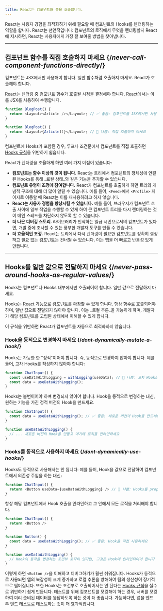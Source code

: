 ```yaml
---
title: React는 컴포넌트와 훅을 호출합니다.
---
```


<Intro>
React는 사용자 경험을 최적화하기 위해 필요할 때 컴포넌트와 Hooks를 렌더링하는 역할을 합니다. React는 선언적입니다: 컴포넌트의 로직에서 무엇을 렌더링할지 React에 지시하면, React는 사용자에게 가장 잘 보여줄 방법을 찾아냅니다.
</Intro>

<InlineToc />

---

## 컴포넌트 함수를 직접 호출하지 마세요 {/*never-call-component-functions-directly*/}
컴포넌트는 JSX에서만 사용해야 합니다. 일반 함수처럼 호출하지 마세요. React가 호출해야 합니다.

React는 [렌더링 중](/reference/rules/components-and-hooks-must-be-pure#how-does-react-run-your-code) 컴포넌트 함수가 호출될 시점을 결정해야 합니다. React에서는 이를 JSX를 사용하여 수행합니다.

```js {2}
function BlogPost() {
  return <Layout><Article /></Layout>; // ✅ 좋음: 컴포넌트를 JSX에서만 사용
}
```

```js {2}
function BlogPost() {
  return <Layout>{Article()}</Layout>; // 🔴 나쁨: 직접 호출하지 마세요
}
```

컴포넌트에 Hooks가 포함된 경우, 루프나 조건문에서 컴포넌트를 직접 호출하면 [Hooks 규칙](/reference/rules/rules-of-hooks)을 위반하기 쉽습니다.

React가 렌더링을 조율하게 하면 여러 가지 이점이 있습니다:

* **컴포넌트는 함수 이상의 것이 됩니다.** React는 트리에서 컴포넌트의 정체성에 연결된 Hooks를 통해 _로컬 상태_와 같은 기능을 추가할 수 있습니다.
* **컴포넌트 유형이 조정에 참여합니다.** React가 컴포넌트를 호출하게 하면 트리의 개념적 구조에 대해 더 많이 알릴 수 있습니다. 예를 들어, `<Feed>`에서 `<Profile>` 페이지로 이동할 때 React는 이를 재사용하려고 하지 않습니다.
* **React는 사용자 경험을 향상시킬 수 있습니다.** 예를 들어, 브라우저가 컴포넌트 호출 사이에 일부 작업을 수행할 수 있게 하여 큰 컴포넌트 트리를 다시 렌더링하는 것이 메인 스레드를 차단하지 않도록 할 수 있습니다.
* **더 나은 디버깅 스토리.** 라이브러리가 인식하는 일급 시민으로서의 컴포넌트가 있다면, 개발 중에 조사할 수 있는 풍부한 개발자 도구를 만들 수 있습니다.
* **더 효율적인 조정.** React는 트리에서 다시 렌더링이 필요한 컴포넌트를 정확히 결정하고 필요 없는 컴포넌트는 건너뛸 수 있습니다. 이는 앱을 더 빠르고 반응성 있게 만듭니다.

---

## Hooks를 일반 값으로 전달하지 마세요 {/*never-pass-around-hooks-as-regular-values*/}

Hooks는 컴포넌트나 Hooks 내부에서만 호출되어야 합니다. 일반 값으로 전달하지 마세요.

Hooks는 React 기능으로 컴포넌트를 확장할 수 있게 합니다. 항상 함수로 호출되어야 하며, 일반 값으로 전달되지 않아야 합니다. 이는 _로컬 추론_을 가능하게 하며, 개발자가 해당 컴포넌트를 고립된 상태에서 이해할 수 있게 합니다.

이 규칙을 위반하면 React가 컴포넌트를 자동으로 최적화하지 않습니다.

### Hook을 동적으로 변경하지 마세요 {/*dont-dynamically-mutate-a-hook*/}

Hooks는 가능한 한 "정적"이어야 합니다. 즉, 동적으로 변경하지 않아야 합니다. 예를 들어, 고차 Hooks를 작성하지 않아야 합니다:

```js {2}
function ChatInput() {
  const useDataWithLogging = withLogging(useData); // 🔴 나쁨: 고차 Hooks를 작성하지 마세요
  const data = useDataWithLogging();
}
```

Hooks는 불변이어야 하며 변경되지 않아야 합니다. Hook을 동적으로 변경하는 대신, 원하는 기능을 가진 정적 버전의 Hook을 만드세요.

```js {2,6}
function ChatInput() {
  const data = useDataWithLogging(); // ✅ 좋음: 새로운 버전의 Hook을 만드세요
}

function useDataWithLogging() {
  // ... 새로운 버전의 Hook을 만들고 여기에 로직을 인라인하세요
}
```

### Hooks를 동적으로 사용하지 마세요 {/*dont-dynamically-use-hooks*/}

Hooks도 동적으로 사용해서는 안 됩니다: 예를 들어, Hook을 값으로 전달하여 컴포넌트에서 의존성 주입을 하는 대신:

```js {2}
function ChatInput() {
  return <Button useData={useDataWithLogging} /> // 🔴 나쁨: Hooks를 props로 전달하지 마세요
}
```

항상 해당 컴포넌트에서 Hook 호출을 인라인하고 그 안에서 모든 로직을 처리해야 합니다.

```js {6}
function ChatInput() {
  return <Button />
}

function Button() {
  const data = useDataWithLogging(); // ✅ 좋음: Hook을 직접 사용하세요
}

function useDataWithLogging() {
  // Hook의 동작을 변경하는 조건부 로직이 있다면, 그것은 Hook에 인라인되어야 합니다
}
```

이렇게 하면 `<Button />`을 이해하고 디버그하기가 훨씬 쉬워집니다. Hooks가 동적으로 사용되면 앱의 복잡성이 크게 증가하고 로컬 추론을 방해하여 팀의 생산성이 장기적으로 떨어집니다. 또한 Hooks는 조건부로 호출되어서는 안 된다는 [Hooks 규칙](/reference/rules/rules-of-hooks)을 실수로 위반하기 쉽게 만듭니다. 테스트를 위해 컴포넌트를 모킹해야 하는 경우, 서버를 모킹하여 미리 준비된 데이터를 응답하도록 하는 것이 더 좋습니다. 가능하다면, 앱을 엔드 투 엔드 테스트로 테스트하는 것이 더 효과적입니다.